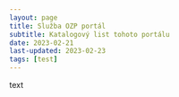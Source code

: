 ```yaml
---
layout: page
title: Služba OZP portál
subtitle: Katalogový list tohoto portálu
date: 2023-02-21
last-updated: 2023-02-23
tags: [test]
---
```


text